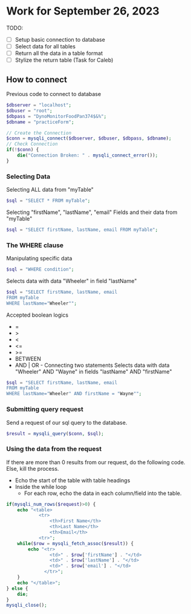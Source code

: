 # Work for September 26, 2023
TODO:
- [ ] Setup basic connection to database
- [ ] Select data for all tables
- [ ] Return all the data in a table format
- [ ] Stylize the return table (Task for Caleb)

## How to connect
Previous code to connect to database
```php
$dbserver = "localhost";
$dbuser = "root";
$dbpass = "DynoMonitorFoodPan374$&%";
$dbname = "practiceForm";

// Create the Connection
$conn = mysqli_connect($dbserver, $dbuser, $dbpass, $dbname);
// Check Connection
if(!$conn) {
    die("Connection Broken: " . mysqli_connect_error());
}
```
### Selecting Data
Selecting ALL data from "myTable"
```php
$sql = "SELECT * FROM myTable";
```
Selecting "firstName", "lastName", "email" Fields and their data from "myTable"
```php
$sql = "SELECT firstName, lastName, email FROM myTable";
```
### The WHERE clause
Manipulating specific data
```php
$sql = "WHERE condition";
```
Selects data with data "Wheeler" in field "lastName"
```php
$sql = "SELECT firstName, lastName, email
FROM myTable
WHERE lastName="Wheeler"";
```
Accepted boolean logics
* =
* \>
* \<
* <=
* \>=
* BETWEEN
* AND | OR - Connecting two statements
Selects data with data "Wheeler" AND "Wayne" in fields "lastName" AND "firstName"
```php
$sql = "SELECT firstName, lastName, email
FROM myTable
WHERE lastName="Wheeler" AND firstName = "Wayne"";
```
### Submitting query request
Send a request of our sql query to the database.
```php
$result = mysqli_query($conn, $sql);
```

### Using the data from the request
If there are more than 0 results from our request, do the following code. Else, kill the process.
* Echo the start of the table with table headings
* Inside the while loop
  * For each row, echo the data in each column/field into the table.
```php
if(mysqli_num_rows($request)>0) {
    echo "<table>
            <tr>
                <th>First Name</th>
                <th>Last Name</th>
                <th>Email</th>
            <tr>";
    while($row = mysqli_fetch_assoc($result)) {
        echo "<tr>
                <td>" . $row['firstName'] . "</td>
                <td>" . $row['lastName'] . "</td>
                <td>" . $row['email'] . "</td>
              </tr>";
    }
    echo "</table>";
} else {
    die;
}
mysqli_close();

```